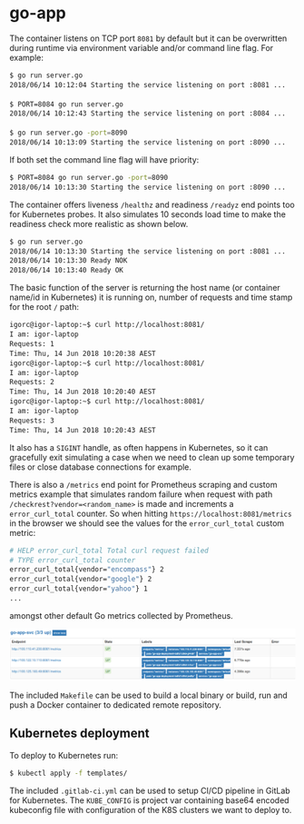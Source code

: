 # go-app

The container listens on TCP port `8081` by default but it can be overwritten during runtime via environment variable and/or command line flag. For example:

```bash
$ go run server.go
2018/06/14 10:12:04 Starting the service listening on port :8081 ...

$ PORT=8084 go run server.go
2018/06/14 10:12:43 Starting the service listening on port :8084 ...

$ go run server.go -port=8090
2018/06/14 10:13:09 Starting the service listening on port :8090 ...
```

If both set the command line flag will have priority:

```bash
$ PORT=8084 go run server.go -port=8090
2018/06/14 10:13:30 Starting the service listening on port :8090 ...
```

The container offers liveness `/healthz` and readiness `/readyz` end points too for Kubernetes probes. It also simulates 10 seconds load time to make the readiness check more realistic as shown below.

```bash
$ go run server.go
2018/06/14 10:13:30 Starting the service listening on port :8081 ...
2018/06/14 10:13:30 Ready NOK
2018/06/14 10:13:40 Ready OK
```

The basic function of the server is returning the host name (or container name/id in Kubernetes) it is running on, number of requests and time stamp for the root `/` path: 

```bash
igorc@igor-laptop:~$ curl http://localhost:8081/
I am: igor-laptop
Requests: 1
Time: Thu, 14 Jun 2018 10:20:38 AEST
igorc@igor-laptop:~$ curl http://localhost:8081/
I am: igor-laptop
Requests: 2
Time: Thu, 14 Jun 2018 10:20:40 AEST
igorc@igor-laptop:~$ curl http://localhost:8081/
I am: igor-laptop
Requests: 3
Time: Thu, 14 Jun 2018 10:20:43 AEST
```

It also has a `SIGINT` handle, as often happens in Kubernetes, so it can gracefully exit simulating a case when we need to clean up some temporary files or close database connections for example.

There is also a `/metrics` end point for Prometheus scraping and custom metrics example that simulates random failure when request with path `/checkrest?vendor=<random_name>` is made and increments a `error_curl_total` counter. So when hitting `https://localhost:8081/metrics` in the browser we should see the values for the `error_curl_total` custom metric:

```bash
# HELP error_curl_total Total curl request failed
# TYPE error_curl_total counter
error_curl_total{vendor="encompass"} 2
error_curl_total{vendor="google"} 2
error_curl_total{vendor="yahoo"} 1
...
```

amongst other default Go metrics collected by Prometheus.

![Prometheus metrics](./go-app-metrics.png)

The included `Makefile` can be used to build a local binary or build, run and push a Docker container to dedicated remote repository.

## Kubernetes deployment

To deploy to Kubernetes run:

```bash
$ kubectl apply -f templates/
```

The included `.gitlab-ci.yml` can be used to setup CI/CD pipeline in GitLab for Kubernetes. The `KUBE_CONFIG` is project var containing base64 encoded kubeconfig file with configuration of the K8S clusters we want to deploy to.
